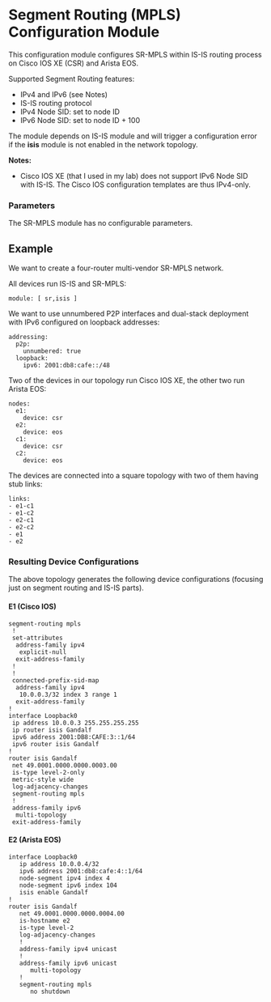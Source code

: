 # Segment Routing (MPLS) Configuration Module

This configuration module configures SR-MPLS within IS-IS routing process on Cisco IOS XE (CSR) and Arista EOS.

Supported Segment Routing features:

* IPv4 and IPv6 (see Notes)
* IS-IS routing protocol
* IPv4 Node SID: set to node ID
* IPv6 Node SID: set to node ID + 100

The module depends on IS-IS module and will trigger a configuration error if the **isis** module is not enabled in the network topology.

**Notes:**
* Cisco IOS XE (that I used in my lab) does not support IPv6 Node SID with IS-IS. The Cisco IOS configuration templates are thus IPv4-only.

### Parameters

The SR-MPLS module has no configurable parameters.

## Example

We want to create a four-router multi-vendor SR-MPLS network.

All devices run IS-IS and SR-MPLS:
```
module: [ sr,isis ]
```

We want to use unnumbered P2P interfaces and dual-stack deployment with IPv6 configured on loopback addresses:

```
addressing:
  p2p:
    unnumbered: true
  loopback:
    ipv6: 2001:db8:cafe::/48
```

Two of the devices in our topology run Cisco IOS XE, the other two run Arista EOS:

```
nodes:
  e1:
    device: csr
  e2:
    device: eos
  c1:
    device: csr
  c2:
    device: eos
```

The devices are connected into a square topology with two of them having stub links:

```
links:
- e1-c1
- e1-c2
- e2-c1
- e2-c2
- e1
- e2
```

### Resulting Device Configurations

The above topology generates the following device configurations (focusing just on segment routing and IS-IS parts).

#### E1 (Cisco IOS)

```
segment-routing mpls
 !
 set-attributes
  address-family ipv4
   explicit-null
  exit-address-family
 !
 !
 connected-prefix-sid-map
  address-family ipv4
   10.0.0.3/32 index 3 range 1
  exit-address-family
!
interface Loopback0
 ip address 10.0.0.3 255.255.255.255
 ip router isis Gandalf
 ipv6 address 2001:DB8:CAFE:3::1/64
 ipv6 router isis Gandalf
!
router isis Gandalf
 net 49.0001.0000.0000.0003.00
 is-type level-2-only
 metric-style wide
 log-adjacency-changes
 segment-routing mpls
 !
 address-family ipv6
  multi-topology
 exit-address-family
```

#### E2 (Arista EOS)

```
interface Loopback0
   ip address 10.0.0.4/32
   ipv6 address 2001:db8:cafe:4::1/64
   node-segment ipv4 index 4
   node-segment ipv6 index 104
   isis enable Gandalf
!
router isis Gandalf
   net 49.0001.0000.0000.0004.00
   is-hostname e2
   is-type level-2
   log-adjacency-changes
   !
   address-family ipv4 unicast
   !
   address-family ipv6 unicast
      multi-topology
   !
   segment-routing mpls
      no shutdown
```
